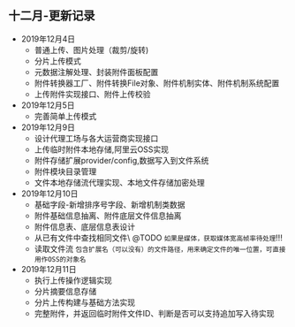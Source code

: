 ##  十二月-更新记录
- 2019年12月4日  
    - 普通上传、图片处理（裁剪/旋转)
    - 分片上传模式
    - 元数据注解处理、封装附件面板配置
    - 附件转换器工厂、附件转换File对象、附件机制实体、附件机制系统配置
    - 上传附件实现接口、附件上传校验
- 2019年12月5日
    - 完善简单上传模式
- 2019年12月9日
    - 设计代理工场与各大运营商实现接口
    - 上传临时附件本地存储,阿里云OSS实现
    - 附件存储扩展provider/config,数据写入到文件系统
    - 附件模块目录管理
    - 文件本地存储流代理实现、本地文件存储加密处理
- 2019年12月10日
    - 基础字段-新增排序号字段、新增机制类数据
    - 附件基础信息抽离、附件底层文件信息抽离
    - 附件信息表、底层信息表设计
    - 从已有文件中查找相同文件\ @TODO ``如果是媒体，获取媒体宽高帧率待处理``!!!
    - 读取文件流 ``包含扩展名（可以没有）的文件路径，用来确定文件的唯一位置，可直接用作OSS的对象名``
- 2019年12月11日
    - 执行上传操作逻辑实现
    - 分片摘要信息存储
    - 分片上传构建与基础方法实现
    - 完整附件，并返回临时附件文件ID、判断是否可以支持追加写入待实现
